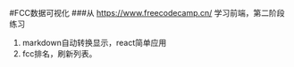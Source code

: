 #FCC数据可视化
###从 https://www.freecodecamp.cn/ 学习前端，第二阶段练习

1. markdown自动转换显示，react简单应用
2. fcc排名，刷新列表。

